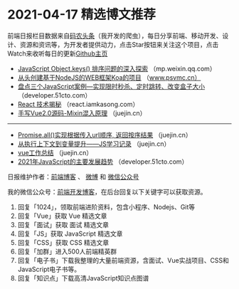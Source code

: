 # 2021-04-17 精选博文推荐

前端日报栏目数据来自[码农头条](https://toutiao.qdkfweb.cn/)（我开发的爬虫），每日分享前端、移动开发、设计、资源和资讯等，为开发者提供动力，点击Star按钮来关注这个项目，点击Watch来收听每日的更新[Github主页](https://github.com/kujian/frontendDaily)
* [JavaScript Object.keys() 排序问题的深入探索](https://mp.weixin.qq.com/s?__biz=MzkyOTIxMDAzNw==&mid=2247486850&idx=1&sn=c9c2d7abf70a52d67d43a310dcd8e28f) （mp.weixin.qq.com）
* [从头创建基于NodeJS的WEB框架Koa的项目](https://www.psvmc.cn/article/2021-04-11-nodejs-koa2.html) （www.psvmc.cn）
* [盘点三个JavaScript案例—实现限时秒杀、定时跳转、改变盒子大小](https://developer.51cto.com/art/202104/657725.htm) （developer.51cto.com）
* [React 技术揭秘](https://react.iamkasong.com/) （react.iamkasong.com）
* [手写Vue2.0源码-Mixin混入原理](https://juejin.cn/post/6951671158198501383) （juejin.cn）

***
* [Promise.all()实现根据传入url顺序, 返回按序结果](https://juejin.cn/post/6951652150535520264) （juejin.cn）
* [从执行上下文到变量提升——JS学习记录](https://juejin.cn/post/6951640533269741575) （juejin.cn）
* [vue工作总结](https://juejin.cn/post/6951637281878851592) （juejin.cn）
* [2021年JavaScript的主要发展趋势](https://developer.51cto.com/art/202104/657695.htm) （developer.51cto.com）

日报维护作者：[前端博客](https://qdkfweb.cn/) 、 [微博](http://weibo.com/kujian) 和 [微信公众号](https://open.weixin.qq.com/qr/code?username=caibaojian_com)

我的微信公众号：[前端开发博客](https://open.weixin.qq.com/qr/code?username=caibaojian_com)，在后台回复以下关键字可以获取资源。

1. 回复「1024」，领取前端进阶资料，包含小程序、Nodejs、Git等
2. 回复「Vue」获取 Vue 精选文章
3. 回复「面试」获取 面试 精选文章
4. 回复「JS」获取 JavaScript 精选文章
5. 回复「CSS」获取 CSS 精选文章
6. 回复「加群」进入500人前端精英群
7. 回复「电子书」下载我整理的大量前端资源，含面试、Vue实战项目、CSS和JavaScript电子书等。
8. 回复「知识点」下载高清JavaScript知识点图谱